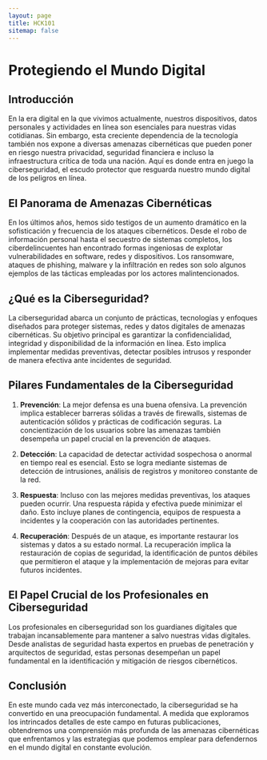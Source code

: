 ```yaml
---
layout: page
title: HCK101
sitemap: false
---
```


# Protegiendo el Mundo Digital

## Introducción

En la era digital en la que vivimos actualmente, nuestros dispositivos, datos personales y actividades en línea son esenciales para nuestras vidas cotidianas. Sin embargo, esta creciente dependencia de la tecnología también nos expone a diversas amenazas cibernéticas que pueden poner en riesgo nuestra privacidad, seguridad financiera e incluso la infraestructura crítica de toda una nación. Aquí es donde entra en juego la ciberseguridad, el escudo protector que resguarda nuestro mundo digital de los peligros en línea.

## El Panorama de Amenazas Cibernéticas

En los últimos años, hemos sido testigos de un aumento dramático en la sofisticación y frecuencia de los ataques cibernéticos. Desde el robo de información personal hasta el secuestro de sistemas completos, los ciberdelincuentes han encontrado formas ingeniosas de explotar vulnerabilidades en software, redes y dispositivos. Los ransomware, ataques de phishing, malware y la infiltración en redes son solo algunos ejemplos de las tácticas empleadas por los actores malintencionados.

## ¿Qué es la Ciberseguridad?

La ciberseguridad abarca un conjunto de prácticas, tecnologías y enfoques diseñados para proteger sistemas, redes y datos digitales de amenazas cibernéticas. Su objetivo principal es garantizar la confidencialidad, integridad y disponibilidad de la información en línea. Esto implica implementar medidas preventivas, detectar posibles intrusos y responder de manera efectiva ante incidentes de seguridad.

## Pilares Fundamentales de la Ciberseguridad

1. **Prevención**: La mejor defensa es una buena ofensiva. La prevención implica establecer barreras sólidas a través de firewalls, sistemas de autenticación sólidos y prácticas de codificación seguras. La concientización de los usuarios sobre las amenazas también desempeña un papel crucial en la prevención de ataques.

2. **Detección**: La capacidad de detectar actividad sospechosa o anormal en tiempo real es esencial. Esto se logra mediante sistemas de detección de intrusiones, análisis de registros y monitoreo constante de la red.

3. **Respuesta**: Incluso con las mejores medidas preventivas, los ataques pueden ocurrir. Una respuesta rápida y efectiva puede minimizar el daño. Esto incluye planes de contingencia, equipos de respuesta a incidentes y la cooperación con las autoridades pertinentes.

4. **Recuperación**: Después de un ataque, es importante restaurar los sistemas y datos a su estado normal. La recuperación implica la restauración de copias de seguridad, la identificación de puntos débiles que permitieron el ataque y la implementación de mejoras para evitar futuros incidentes.

## El Papel Crucial de los Profesionales en Ciberseguridad

Los profesionales en ciberseguridad son los guardianes digitales que trabajan incansablemente para mantener a salvo nuestras vidas digitales. Desde analistas de seguridad hasta expertos en pruebas de penetración y arquitectos de seguridad, estas personas desempeñan un papel fundamental en la identificación y mitigación de riesgos cibernéticos.

## Conclusión

En este mundo cada vez más interconectado, la ciberseguridad se ha convertido en una preocupación fundamental. A medida que exploramos los intrincados detalles de este campo en futuras publicaciones, obtendremos una comprensión más profunda de las amenazas cibernéticas que enfrentamos y las estrategias que podemos emplear para defendernos en el mundo digital en constante evolución.

